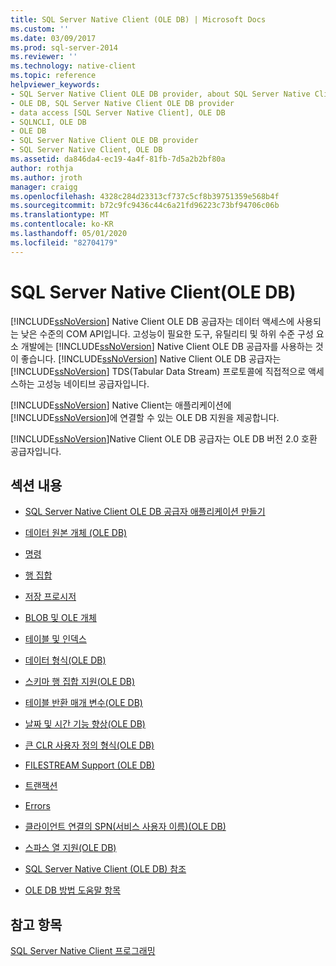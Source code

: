 ```yaml
---
title: SQL Server Native Client (OLE DB) | Microsoft Docs
ms.custom: ''
ms.date: 03/09/2017
ms.prod: sql-server-2014
ms.reviewer: ''
ms.technology: native-client
ms.topic: reference
helpviewer_keywords:
- SQL Server Native Client OLE DB provider, about SQL Server Native Client OLE DB provider
- OLE DB, SQL Server Native Client OLE DB provider
- data access [SQL Server Native Client], OLE DB
- SQLNCLI, OLE DB
- OLE DB
- SQL Server Native Client OLE DB provider
- SQL Server Native Client, OLE DB
ms.assetid: da846da4-ec19-4a4f-81fb-7d5a2b2bf80a
author: rothja
ms.author: jroth
manager: craigg
ms.openlocfilehash: 4328c284d23313cf737c5cf8b39751359e568b4f
ms.sourcegitcommit: b72c9fc9436c44c6a21fd96223c73bf94706c06b
ms.translationtype: MT
ms.contentlocale: ko-KR
ms.lasthandoff: 05/01/2020
ms.locfileid: "82704179"
---
```

# <a name="sql-server-native-client-ole-db"></a>SQL Server Native Client(OLE DB)
  [!INCLUDE[ssNoVersion](../../../includes/ssnoversion-md.md)] Native Client OLE DB 공급자는 데이터 액세스에 사용되는 낮은 수준의 COM API입니다. 고성능이 필요한 도구, 유틸리티 및 하위 수준 구성 요소 개발에는 [!INCLUDE[ssNoVersion](../../../includes/ssnoversion-md.md)] Native Client OLE DB 공급자를 사용하는 것이 좋습니다. [!INCLUDE[ssNoVersion](../../../includes/ssnoversion-md.md)] Native Client OLE DB 공급자는 [!INCLUDE[ssNoVersion](../../../includes/ssnoversion-md.md)] TDS(Tabular Data Stream) 프로토콜에 직접적으로 액세스하는 고성능 네이티브 공급자입니다.  
  
 [!INCLUDE[ssNoVersion](../../../includes/ssnoversion-md.md)] Native Client는 애플리케이션에 [!INCLUDE[ssNoVersion](../../../includes/ssnoversion-md.md)]에 연결할 수 있는 OLE DB 지원을 제공합니다.  
  
 [!INCLUDE[ssNoVersion](../../../includes/ssnoversion-md.md)]Native Client OLE DB 공급자는 OLE DB 버전 2.0 호환 공급자입니다.  
  
## <a name="in-this-section"></a>섹션 내용  
  
-   [SQL Server Native Client OLE DB 공급자 애플리케이션 만들기](../../native-client-ole-db-provider/creating-a-sql-server-native-client-ole-db-provider-application.md)  
  
-   [데이터 원본 개체 &#40;OLE DB&#41;](../../native-client-ole-db-data-source-objects/data-source-objects-ole-db.md)  
  
-   [명령](../../native-client-ole-db-commands/commands.md)  
  
-   [행 집합](../../native-client-ole-db-rowsets/rowsets.md)  
  
-   [저장 프로시저](stored-procedures.md)  
  
-   [BLOB 및 OLE 개체](../../native-client-ole-db-blobs/blobs-and-ole-objects.md)  
  
-   [테이블 및 인덱스](../../native-client-ole-db-tables-indexes/tables-and-indexes.md)  
  
-   [데이터 형식&#40;OLE DB&#41;](../../native-client-ole-db-data-types/data-types-ole-db.md)  
  
-   [스키마 행 집합 지원&#40;OLE DB&#41;](schema-rowset-support-ole-db.md)  
  
-   [테이블 반환 매개 변수&#40;OLE DB&#41;](../../native-client-ole-db-table-valued-parameters/table-valued-parameters-ole-db.md)  
  
-   [날짜 및 시간 기능 향상&#40;OLE DB&#41;](../../native-client-ole-db-date-time/date-and-time-improvements-ole-db.md)  
  
-   [큰 CLR 사용자 정의 형식&#40;OLE DB&#41;](large-clr-user-defined-types-ole-db.md)  
  
-   [FILESTREAM Support &#40;OLE DB&#41;](filestream-support-ole-db.md)  
  
-   [트랜잭션](../../native-client-ole-db-transactions/transactions.md)  
  
-   [Errors](../../native-client-ole-db-errors/errors.md)  
  
-   [클라이언트 연결의 SPN&#40;서비스 사용자 이름&#41;&#40;OLE DB&#41;](service-principal-names-spns-in-client-connections-ole-db.md)  
  
-   [스파스 열 지원&#40;OLE DB&#41;](sparse-columns-support-ole-db.md)  
  
-   [SQL Server Native Client &#40;OLE DB&#41; 참조](../../native-client-ole-db-interfaces/sql-server-native-client-ole-db-interfaces.md)  
  
-   [OLE DB 방법 도움말 항목](../../native-client-ole-db-how-to/ole-db-how-to-topics.md)  
  
## <a name="see-also"></a>참고 항목  
 [SQL Server Native Client 프로그래밍](../sql-server-native-client-programming.md)  
  
  
